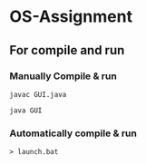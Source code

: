 # OS-Assignment

## For compile and run

### Manually Compile & run

```
javac GUI.java

java GUI

```

### Automatically compile & run

```
> launch.bat
```
